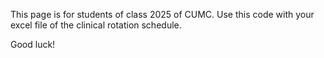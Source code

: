 This page is for students of class 2025 of CUMC. Use this code with your excel file of the clinical rotation schedule.

Good luck!
